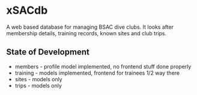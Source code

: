 xSACdb
======
A web based database for managing BSAC dive clubs. It looks after membership details, training records, known sites and club trips.

State of Development
--------------------
- members - profile model implemented, no frontend stuff done properly
- training - models implemented, frontend for trainees 1/2 way there
- sites - models only
- trips - models only


